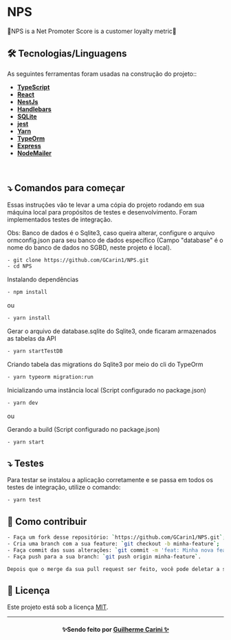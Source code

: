 # NPS
🚀NPS is a Net Promoter Score is a customer loyalty metric🚀



## 🛠 Tecnologias/Linguagens

As seguintes ferramentas foram usadas na construção do projeto::


-  **[TypeScript](https://golang.org)**
-  **[React](https://pt-br.reactjs.org)**
-  **[NestJs](https://nestjs.com)**
-  **[Handlebars](https://handlebarsjs.com)**
-  **[SQLite](https://www.sqlite.org/index.html)**
-  **[jest](https://jestjs.io/pt-BR/)**
-  **[Yarn](https://yarnpkg.com)**
-  **[TypeOrm](https://typeorm.io/#/)**
-  **[Express](https://expressjs.com/pt-br/)**
-  **[NodeMailer](https://nodemailer.com/about/)**


<br/>

## ⤵ Comandos para começar

Essas instruções vão te levar a uma cópia do projeto rodando em sua máquina local para propósitos de testes e desenvolvimento. Foram implementados testes de integração.

Obs: Banco de dados é o Sqlite3, caso queira alterar, configure o arquivo ormconfig.json para seu banco de dados específico (Campo "database" é o nome do banco de dados no SGBD, neste projeto é local).

```bash
- git clone https://github.com/GCarin1/NPS.git
- cd NPS
```

Instalando dependências

```bash
- npm install
```

ou

```bash
- yarn install
```

Gerar o arquivo de database.sqlite do Sqlite3, onde ficaram armazenados as tabelas da API

```bash
- yarn startTestDB
```

Criando tabela das migrations do Sqlite3 por meio do cli do TypeOrm

```bash
- yarn typeorm migration:run
```

Inicializando uma instância local (Script configurado no package.json)

```bash
- yarn dev
```

ou

Gerando a build (Script configurado no package.json)
```bash
- yarn start
```

## ⤵ Testes

Para testar se instalou a aplicação corretamente e se passa em todos os testes de integração, utilize o comando:

```bash
- yarn test
```



## 🤔 Como contribuir

```bash
- Faça um fork desse repositório: `https://github.com/GCarin1/NPS.git`;
- Cria uma branch com a sua feature: `git checkout -b minha-feature`;
- Faça commit das suas alterações: `git commit -m 'feat: Minha nova feature'`; 
- Faça push para a sua branch: `git push origin minha-feature`.

Depois que o merge da sua pull request ser feito, você pode deletar a sua branch. 
```

## 📝 Licença

Este projeto está sob a licença [MIT](./LICENSE).

---
<h4 align=center>✨Sendo feito por <a href="https://www.linkedin.com/in/guilherme-carini/">Guilherme Carini ✨</a></a></h4>
